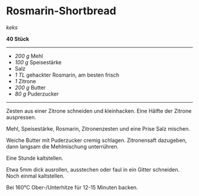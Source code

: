 # Rosmarin-Shortbread

*keks*

**40 Stück**

---

- *200 g* Mehl
- *100 g* Speisestärke
- Salz
- *1 TL* gehackter Rosmarin, am besten frisch
- *1* Zitrone
- *200 g* Butter
- *80 g* Puderzucker

---

Zesten aus einer Zitrone schneiden und kleinhacken. Eine Hälfte der Zitrone auspressen.

Mehl, Speisestärke, Rosmarin, Zitronenzesten und eine Prise Salz mischen.

Weiche Butter mit Puderzucker cremig schlagen. Zitronensaft dazugeben, dann langsam die Mehlmischung unterrühren.

Eine Stunde kaltstellen.

Etwa 5mm dick ausrollen, ausstechen oder faul in ein Gitter schneiden. Noch einmal kaltstellen.

Bei 160°C Ober-/Unterhitze für 12-15 Minuten backen.
